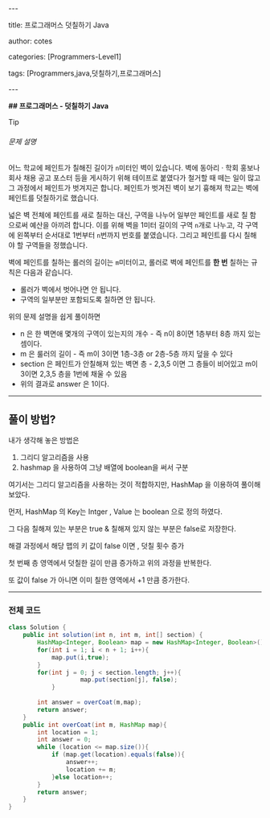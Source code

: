 \---

title: 프로그래머스 덧칠하기 Java

author: cotes   

categories: [Programmers-Level1]

tags: [Programmers,java,덧칠하기,프로그래머스]

\---

**## 프로그래머스 - 덧칠하기 Java**

> [!TIP]
>
> ###### 문제 설명
>
> 어느 학교에 페인트가 칠해진 길이가 `n`미터인 벽이 있습니다. 벽에 동아리 · 학회 홍보나 회사 채용 공고 포스터 등을 게시하기 위해 테이프로 붙였다가 철거할 때 떼는 일이 많고 그 과정에서 페인트가 벗겨지곤 합니다. 페인트가 벗겨진 벽이 보기 흉해져 학교는 벽에 페인트를 덧칠하기로 했습니다.
>
> 넓은 벽 전체에 페인트를 새로 칠하는 대신, 구역을 나누어 일부만 페인트를 새로 칠 함으로써 예산을 아끼려 합니다. 이를 위해 벽을 1미터 길이의 구역 `n`개로 나누고, 각 구역에 왼쪽부터 순서대로 1번부터 `n`번까지 번호를 붙였습니다. 그리고 페인트를 다시 칠해야 할 구역들을 정했습니다.
>
> 벽에 페인트를 칠하는 롤러의 길이는 `m`미터이고, 롤러로 벽에 페인트를 **한 번** 칠하는 규칙은 다음과 같습니다.
>
> - 롤러가 벽에서 벗어나면 안 됩니다.
> - 구역의 일부분만 포함되도록 칠하면 안 됩니다.

위의 문제 설명을 쉽게 풀이하면 

* n 은 한 벽면애 몇개의 구역이 있는지의 개수 - 즉 n이 8이면 1층부터 8층 까지 있는 셈이다.
*  m 은 룰러의 길이 - 즉 m이 3이면 1층-3층 or 2층-5층 까지 덮을 수 있다
*  section 은 페인트가 안칠해져 있는 벽면 층 - 2,3,5 이면 그 층들이 비어있고 m이 3이면 2,3,5 층을 1번에 채울 수 있음
* 위의 결과로 answer 은 1이다.

------

## 풀이 방법?

내가 생각해 놓은 방법은 

1. 그리디 알고리즘을 사용
2. hashmap 을 사용하여 그냥 배열에 boolean을 써서 구분

여기서는 그리디 알고리즘을 사용하는 것이 적합하지만, HashMap 을 이용하여 풀이해 보았다.

먼저, HashMap 의 Key는 Intger , Value 는 boolean 으로 정의 하였다.

그 다음 칠해져 있는 부분은 true & 칠해져 있지 않는 부분은 false로 저장한다.

해결 과정에서 해당 맵의 키 값이 false 이면 , 덧칠 횟수 증가 

첫 번째 층 영역에서 덧칠한 길이 만큼 증가하고 위의 과정을 반복한다.

또 값이 false 가 아니면   이미 칠한 영역에서 +1 만큼 증가한다.

------

### 전체 코드

```java
class Solution {
    public int solution(int n, int m, int[] section) {
        HashMap<Integer, Boolean> map = new HashMap<Integer, Boolean>();
        for(int i = 1; i < n + 1; i++){
            map.put(i,true);
        } 
        for(int j = 0; j < section.length; j++){
                    map.put(section[j], false);
            }
         
        int answer = overCoat(m,map);
        return answer;
    }
    public int overCoat(int m, HashMap map){
        int location = 1;
        int answer = 0;
        while (location <= map.size()){
            if (map.get(location).equals(false)){ 
                answer++;
                location += m;
            }else location++; 
        }
        return answer;
    }
}
```

